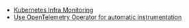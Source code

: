 - [Kubernetes Infra Monitoring](https://signoz.io/docs/userguide/k8s-metrics/)
- [Use OpenTelemetry Operator for automatic instrumentation](https://signoz.io/docs/tutorial/opentelemetry-operator-usage/#opentelemetry-auto-instrumentation-injection)
